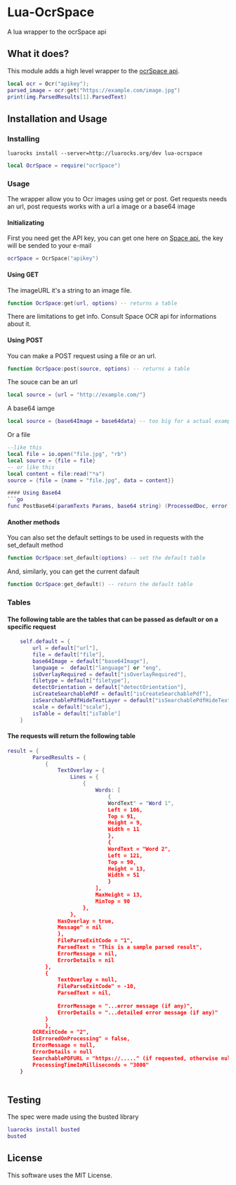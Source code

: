 # Lua-OcrSpace
A lua wrapper to the ocrSpace api

## What it does?

This module adds a high level wrapper to the [ocrSpace api](https://ocr.space/).

```lua
local ocr = Ocr("apikey");
parsed_image = ocr:get("https://example.com/image.jpg")
print(img.ParsedResults[1].ParsedText)
```


## Installation and Usage

### Installing

```
luarocks install --server=http://luarocks.org/dev lua-ocrspace
```

```lua
local OcrSpace = require("ocrSpace")
```

### Usage
The wrapper allow you to Ocr images using get or post.
Get requests needs an url, post requests works with a url a image or a base64 image

#### Initializating
First you need get the API key, you can get one here on [Space api](https://ocr.space/ocrapi), the key will be sended to your e-mail
```lua
ocrSpace = OcrSpace("apikey")

```

#### Using GET
The imageURL it's a string to an image file.
```lua
function OcrSpace:get(url, options) -- returns a table
```
There are limitations to get info. Consult Space OCR api for informations about it.

#### Using POST 
You can make a POST request using a file or an url.
```lua
function OcrSpace:post(source, options) -- returns a table
```
The souce can be an url
```lua
local source = {url = "http://example.com/"}
```
A base64 iamge
```lua
local source = {base64Image = base64data} -- too big for a actual example, visit ocrSpace docs for more info
```
Or a file
```lua
--like this
local file = io.open("file.jpg", "rb")
local source = {file = file}
-- or like this
local content = file:read("*a")
source = {file = {name = "file.jpg", data = content}}

#### Using Base64
```go
func PostBase64(paramTexts Params, base64 string) (ProcessedDoc, error)
```

#### Another methods
You can also set the default settings to be used in requests with the set_default method
```lua
function OcrSpace:set_default(options) -- set the default table
```
And, similarly, you can get the current dafault
```lua
function OcrSpace:get_default() -- return the default table
```
### Tables
#### The following table are the tables that can be passed as default or on a specific request
```lua
    self.default = {
        url = default["url"],
        file = default["file"],
        base64Image = default["base64Image"],
        language =  default["language"] or "eng",
        isOverlayRequired = default["isOverlayRequired"],
        filetype = default["filetype"],
        detectOrientation = default["detectOrientation"],
        isCreateSearchablePdf = default["isCreateSearchablePdf"],
        isSearchablePdfHideTextLayer = default["isSearchablePdfHideTextLayer"],
        scale = default["scale"],
        isTable = default["isTable"]
    }
```

#### The requests will return the following table
```lua
result = {
        ParsedResults = {
            {
                TextOverlay = {
                    Lines = {
                        {
                            Words: [
                                {
                                WordText" = "Word 1",
                                Left = 106,
                                Top = 91,
                                Height = 9,
                                Width = 11
                                },
                                {
                                WordText = "Word 2",
                                Left = 121,
                                Top = 90,
                                Height = 13,
                                Width = 51
                                }
                            ],
                            MaxHeight = 13,
                            MinTop = 90
                        },
                    },
                HasOverlay = true,
                Message" = nil
                },
                FileParseExitCode = "1",
                ParsedText = "This is a sample parsed result",                
                ErrorMessage = nil,
                ErrorDetails = nil
            },
            {
                TextOverlay = null,
                FileParseExitCode" = -10,
                ParsedText = nil,
                                        
                ErrorMessage = "...error message (if any)",
                ErrorDetails = "...detailed error message (if any)"
            }
            },
        OCRExitCode = "2",
        IsErroredOnProcessing" = false,
        ErrorMessage = null,
        ErrorDetails = null
        SearchablePDFURL = "https://....." (if requested, otherwise null) 
        ProcessingTimeInMilliseconds = "3000"
    }
             
```

## Testing
The spec were made using the busted library
```lua
luarocks install busted
busted
```

## License
This software uses the MIT License.
